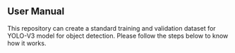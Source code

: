 ## User Manual
This repository can create a standard training and validation dataset for YOLO-V3 model for object detection. Please follow the steps below to know how it works.
